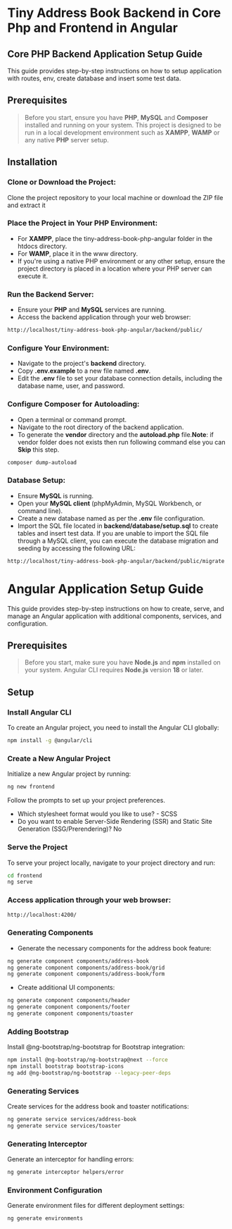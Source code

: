 # Tiny Address Book Backend in Core Php and Frontend in Angular

## Core PHP Backend Application Setup Guide

This guide provides step-by-step instructions on how to setup application with routes, env, create database and insert some test data.

## Prerequisites

> Before you start, ensure you have **PHP**, **MySQL** and **Composer** installed and running on your system. This project is designed to be run in a local development environment such as **XAMPP**, **WAMP** or any native **PHP** server setup.

## Installation

### Clone or Download the Project:

Clone the project repository to your local machine or download the ZIP file and extract it

### Place the Project in Your PHP Environment:

- For **XAMPP**, place the tiny-address-book-php-angular folder in the htdocs directory.
- For **WAMP**, place it in the www directory.
- If you're using a native PHP environment or any other setup, ensure the project directory is placed in a location where your PHP server can execute it.

### Run the Backend Server:

- Ensure your **PHP** and **MySQL** services are running.
- Access the backend application through your web browser:

```bash
http://localhost/tiny-address-book-php-angular/backend/public/
```

### Configure Your Environment:

- Navigate to the project's **backend** directory.
- Copy **.env.example** to a new file named **.env**.
- Edit the **.env** file to set your database connection details, including the database name, user, and password.

### Configure Composer for Autoloading:

- Open a terminal or command prompt.
- Navigate to the root directory of the backend application.
- To generate the **vendor** directory and the **autoload.php** file.**Note**: if vendor folder does not exists then run following command else you can **Skip** this step.

```bash
composer dump-autoload
```

### Database Setup:

- Ensure **MySQL** is running.
- Open your **MySQL client** (phpMyAdmin, MySQL Workbench, or command line).
- Create a new database named as per the **.env** file configuration.
- Import the SQL file located in **backend/database/setup.sql** to create tables and insert test data.
  If you are unable to import the SQL file through a MySQL client, you can execute the database migration and seeding by accessing the following URL:

```plaintext
http://localhost/tiny-address-book-php-angular/backend/public/migrate
```

# Angular Application Setup Guide

This guide provides step-by-step instructions on how to create, serve, and manage an Angular application with additional components, services, and configuration.

## Prerequisites

> Before you start, make sure you have **Node.js** and **npm** installed on your system. Angular CLI requires **Node.js** version **18** or later.

## Setup

### Install Angular CLI

To create an Angular project, you need to install the Angular CLI globally:

```bash
npm install -g @angular/cli
```

### Create a New Angular Project

Initialize a new Angular project by running:

```bash
ng new frontend
```

Follow the prompts to set up your project preferences.

- Which stylesheet format would you like to use? - SCSS
- Do you want to enable Server-Side Rendering (SSR) and Static Site Generation (SSG/Prerendering)? No

### Serve the Project

To serve your project locally, navigate to your project directory and run:

```bash
cd frontend
ng serve
```

### Access application through your web browser:

```bash
http://localhost:4200/
```

### Generating Components

- Generate the necessary components for the address book feature:

```bash
ng generate component components/address-book
ng generate component components/address-book/grid
ng generate component components/address-book/form
```

- Create additional UI components:

```bash
ng generate component components/header
ng generate component components/footer
ng generate component components/toaster
```

### Adding Bootstrap

Install @ng-bootstrap/ng-bootstrap for Bootstrap integration:

```bash
npm install @ng-bootstrap/ng-bootstrap@next --force
npm install bootstrap bootstrap-icons
ng add @ng-bootstrap/ng-bootstrap --legacy-peer-deps
```

### Generating Services

Create services for the address book and toaster notifications:

```bash
ng generate service services/address-book
ng generate service services/toaster
```

### Generating Interceptor

Generate an interceptor for handling errors:

```bash
ng generate interceptor helpers/error
```

### Environment Configuration

Generate environment files for different deployment settings:

```bash
ng generate environments
```

